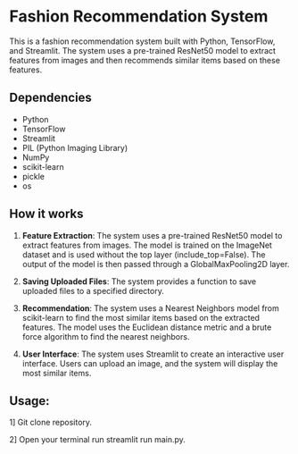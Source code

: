 # Fashion Recommendation System

This is a fashion recommendation system built with Python, TensorFlow, and Streamlit. The system uses a pre-trained ResNet50 model to extract features from images and then recommends similar items based on these features.

## Dependencies

- Python
- TensorFlow
- Streamlit
- PIL (Python Imaging Library)
- NumPy
- scikit-learn
- pickle
- os

## How it works

1. **Feature Extraction**: The system uses a pre-trained ResNet50 model to extract features from images. The model is trained on the ImageNet dataset and is used without the top layer (include_top=False). The output of the model is then passed through a GlobalMaxPooling2D layer.

2. **Saving Uploaded Files**: The system provides a function to save uploaded files to a specified directory.

3. **Recommendation**: The system uses a Nearest Neighbors model from scikit-learn to find the most similar items based on the extracted features. The model uses the Euclidean distance metric and a brute force algorithm to find the nearest neighbors.

4. **User Interface**: The system uses Streamlit to create an interactive user interface. Users can upload an image, and the system will display the most similar items.

## Usage:
1] Git clone repository.

2] Open your terminal run streamlit run main.py.
